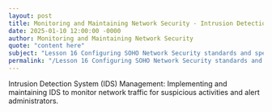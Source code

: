 ```yaml
---
layout: post
title: Monitoring and Maintaining Network Security - Intrusion Detection System IDS Management
date: 2025-01-10 12:00:00 -0000
author: Monitoring and Maintaining Network Security
quote: "content here"
subject: "Lesson 16 Configuring SOHO Network Security standards and specifications"
permalink: "/Lesson 16 Configuring SOHO Network Security standards and specifications/Monitoring and Maintaining Network Security/Monitoring and Maintaining Network Security - Intrusion Detection System IDS Management"
---
```


Intrusion Detection System (IDS) Management: Implementing and maintaining IDS to monitor network traffic for suspicious activities and alert administrators.
